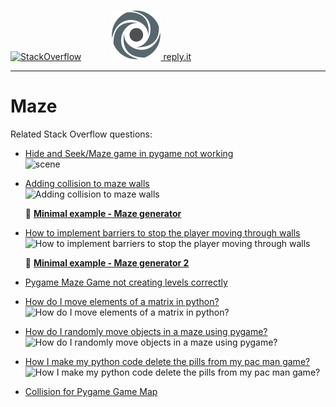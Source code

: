 [![StackOverflow](https://stackexchange.com/users/flair/7322082.png)](https://stackoverflow.com/users/5577765/rabbid76?tab=profile) &nbsp;&nbsp;&nbsp;&nbsp;&nbsp;&nbsp;&nbsp;&nbsp;&nbsp;&nbsp; [![reply.it](../../resource/logo/Repl_it_logo_80.png) reply.it](https://repl.it/repls/folder/PyGame%20Examples)

---

# Maze

Related Stack Overflow questions:

- [Hide and Seek/Maze game in pygame not working](https://stackoverflow.com/questions/63853997/hide-and-seek-maze-game-in-pygame-not-working/63854295#63854295)  
  ![scene](https://i.stack.imgur.com/2QYir.gif)

- [Adding collision to maze walls](https://stackoverflow.com/questions/55833941/adding-collision-to-maze-walls/55837809#55837809)  
  ![Adding collision to maze walls](https://i.stack.imgur.com/EUDwK.gif)

  :scroll: **[Minimal example - Maze generator](../../examples/minimal_examples/pygame_minimal_maze_1.py)**

- [How to implement barriers to stop the player moving through walls](https://stackoverflow.com/questions/65124664/how-to-implement-barriers-to-stop-the-player-moving-through-walls/65130719#65130719)  
  ![How to implement barriers to stop the player moving through walls](https://i.stack.imgur.com/WKJ5K.gif)

  :scroll: **[Minimal example - Maze generator 2](../../examples/minimal_examples/pygame_minimal_maze_2.py)**

- [Pygame Maze Game not creating levels correctly](https://stackoverflow.com/questions/59436266/pygame-maze-game-not-creating-levels-correctly/59436430#59436430)

- [How do I move elements of a matrix in python?](https://stackoverflow.com/questions/65174955/how-do-i-move-elements-of-a-matrix-in-python/65178270#65178270)  
  ![How do I move elements of a matrix in python?](https://i.stack.imgur.com/QgD5t.gif)

- [How do I randomly move objects in a maze using pygame?](https://stackoverflow.com/questions/65189546/how-do-i-randomly-move-objects-in-a-maze-using-pygame/65190004#65190004)  
  ![How do I randomly move objects in a maze using pygame?](https://i.stack.imgur.com/C7gft.gif)

- [How I make my python code delete the pills from my pac man game?](https://stackoverflow.com/questions/65201227/how-i-make-my-python-code-delete-the-pills-from-my-pac-man-game/65204858#65204858)
  ![How I make my python code delete the pills from my pac man game?](https://i.stack.imgur.com/aO99q.gif)

- [Collision for Pygame Game Map](https://stackoverflow.com/questions/65887274/collision-for-pygame-game-map/65888081#65888081)  
